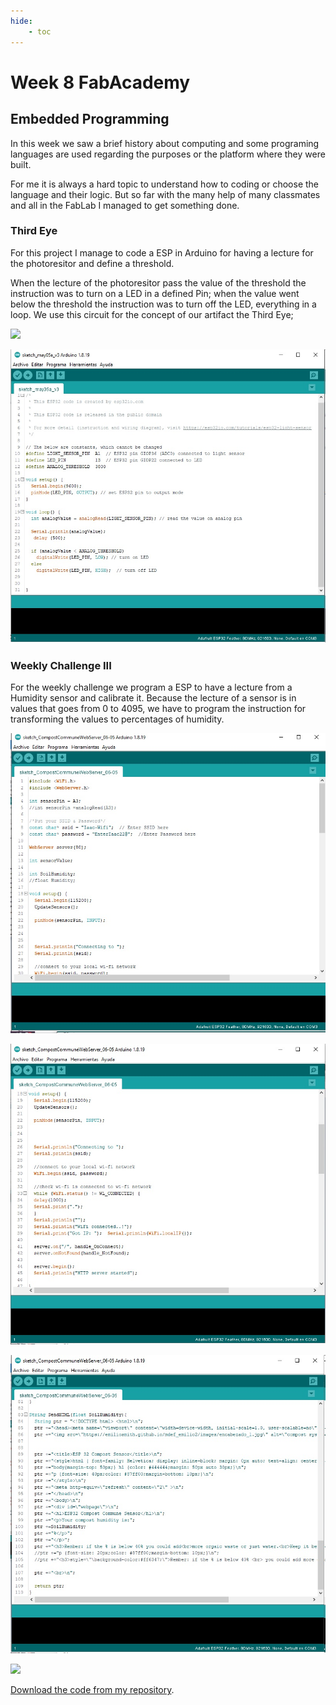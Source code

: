 ```yaml
---
hide:
    - toc
---
```


# Week 8 FabAcademy

## Embedded Programming
In this week we saw a brief history about computing and some programing languages are used regarding the purposes or the platform where they were built.

For me it is always a hard topic to understand how to coding or choose the language and their logic. But so far with the many help of many classmates and all in the FabLab I managed to get something done.

### Third Eye
For this project I manage to code a ESP in Arduino for having a lecture for the photoresitor and define a threshold.

When the lecture of the photoresitor pass the value of the threshold the instruction was to turn on a LED in a defined Pin; when the value went below the threshold the instruction was to turn off the LED, everything in a loop.
We use this circuit for the concept of our artifact the Third Eye;

![](../images/W6_8.gif)


![](../images/W8_1.jpg)


### Weekly Challenge III
For the weekly challenge we program a ESP to have a lecture from a Humidity sensor and calibrate it. Because the lecture of a sensor is in values that goes from 0 to 4095, we have to program the instruction for transforming the values to percentages of humidity.

![](../images/W8_2.jpg)

![](../images/W8_3.jpg)

![](../images/W8_4.jpg)

![](../images/W8_5.gif)

[Download the code from my repository](https://github.com/emiliosmith/Compost-Sensor-code.git).
